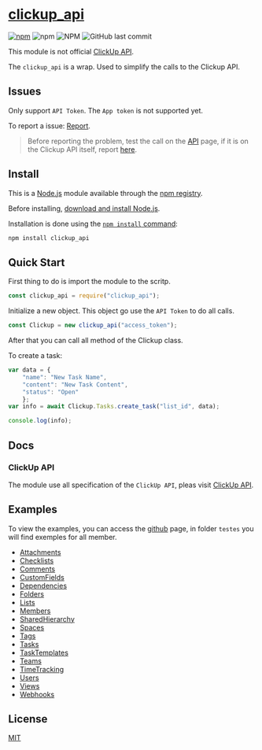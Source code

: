 # [clickup_api](https://clickup.com/)
 
[![npm](https://img.shields.io/npm/v/clickup_api?style=flat-square)](https://www.npmjs.com/package/clickup_api)
![npm](https://img.shields.io/npm/dw/clickup_api?style=flat-square&)
![NPM](https://img.shields.io/npm/l/clickup_api?style=flat-square)
![GitHub last commit](https://img.shields.io/github/last-commit/lpg2709/clickup_api?style=flat-square)

This module is not official [ClickUp API](https://clickup.com/api).

The ```clickup_api``` is a wrap. Used to simplify the calls to the Clickup API.

## Issues

Only support ```API Token```. The ```App token``` is not supported yet.

To report a issue: [Report](https://github.com/lpg2709/clickup_api/issues).

> Before reporting the problem, test the call on the [API](https://clickup.com/api) page, if it is on the Clickup API itself, report [here](https://feedback.clickup.com/).

## Install

This is a [Node.js](https://nodejs.org/en/) module available through the
[npm registry](https://www.npmjs.com/).

Before installing, [download and install Node.js](https://nodejs.org/en/download/).

Installation is done using the
[`npm install` command](https://docs.npmjs.com/getting-started/installing-npm-packages-locally):

```bash
npm install clickup_api
```

## Quick Start

First thing to do is import the module to the scritp.

```javascript
const clickup_api = require("clickup_api");
```

Initialize a new object. This object go use the ```API Token``` to do all calls.

```javascript
const Clickup = new clickup_api("access_token");
```

After that you can call all method of the Clickup class.

To create a task:

```javascript
var data = {
    "name": "New Task Name",
    "content": "New Task Content",
    "status": "Open"
    };
var info = await Clickup.Tasks.create_task("list_id", data);

console.log(info);
```

## Docs

### ClickUp API

The module use all specification of the ```ClickUp API```, pleas visit [ClickUp API](https://clickup.com/api).

## Examples

To view the examples, you can access the [github](https://github.com/lpg2709/clickup_api) page, in folder ```testes``` you will find exemples for all member.

- [Attachments](https://github.com/lpg2709/clickup_api/tree/master/testes/Attachments)
- [Checklists](https://github.com/lpg2709/clickup_api/tree/master/testes/Checklists)
- [Comments](https://github.com/lpg2709/clickup_api/tree/master/testes/Comments)
- [CustomFields](https://github.com/lpg2709/clickup_api/tree/master/testes/CustomFields)
- [Dependencies](https://github.com/lpg2709/clickup_api/tree/master/testes/Dependencies)
- [Folders](https://github.com/lpg2709/clickup_api/tree/master/testes/Folders)
- [Lists](https://github.com/lpg2709/clickup_api/tree/master/testes/Lists)
- [Members](https://github.com/lpg2709/clickup_api/tree/master/testes/Members)
- [SharedHierarchy](https://github.com/lpg2709/clickup_api/tree/master/testes/SharedHierarchy)
- [Spaces](https://github.com/lpg2709/clickup_api/tree/master/testes/Spaces)
- [Tags](https://github.com/lpg2709/clickup_api/tree/master/testes/Tags)
- [Tasks](https://github.com/lpg2709/clickup_api/tree/master/testes/Tasks)
- [TaskTemplates](https://github.com/lpg2709/clickup_api/tree/master/testes/TaskTemplates)
- [Teams](https://github.com/lpg2709/clickup_api/tree/master/testes/Teams)
- [TimeTracking](https://github.com/lpg2709/clickup_api/tree/master/testes/TimeTracking)
- [Users](https://github.com/lpg2709/clickup_api/tree/master/testes/Users)
- [Views](https://github.com/lpg2709/clickup_api/tree/master/testes/Views)
- [Webhooks](https://github.com/lpg2709/clickup_api/tree/master/testes/Webhooks)

## License

[MIT](LICENSE)
